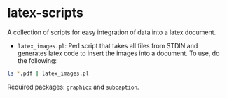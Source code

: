 # latex-scripts
A collection of scripts for easy integration of
data into a latex document.

* ```latex_images.pl```: Perl script that takes all files from STDIN and generates latex code to insert the images into a document. To use, do the following:

```bash
ls *.pdf | latex_images.pl
```
Required packages: ```graphicx``` and ```subcaption```.

